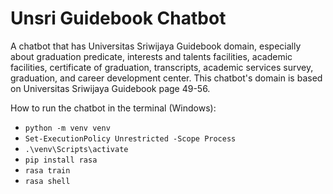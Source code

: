 # Unsri Guidebook Chatbot

A chatbot that has Universitas Sriwijaya Guidebook domain, especially about graduation predicate, interests and talents facilities, academic facilities, certificate of graduation, transcripts, academic services survey, graduation, and career development center. This chatbot's domain is based on Universitas Sriwijaya Guidebook page 49-56.

How to run the chatbot in the terminal (Windows):
- `python -m venv venv`
- `Set-ExecutionPolicy Unrestricted -Scope Process`
- `.\venv\Scripts\activate`
- `pip install rasa`
- `rasa train`
- `rasa shell`
